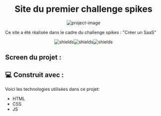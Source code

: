<h1 align="center" id="title">Site du premier challenge spikes</h1>

<p align="center"><img src="https://socialify.git.ci/thomaslekieffre/Challenge-Spikes-SaaS/image?language=1&name=1&owner=1&theme=Dark" alt="project-image"></p>

<p id="description">Ce site a été réalisée dans le cadre du challenge spikes  : "Créer un SaaS"</p>

<p align="center"><img src="https://img.shields.io/badge/HTML5-E34F26?style=for-the-badge&amp;logo=html5&amp;logoColor=white" alt="shields"><img src="https://img.shields.io/badge/CSS3-1572B6?style=for-the-badge&amp;logo=css3&amp;logoColor=white" alt="shields"><img src="https://img.shields.io/badge/JavaScript-F7DF1E?style=for-the-badge&amp;logo=JavaScript&amp;logoColor=white" alt="shields"></p>

<h2>Screen du projet :</h2>


  
<h2>💻 Construit avec :</h2>

Voici les technologies utilisées dans ce projet:

*   HTML
*   CSS
*   JS
